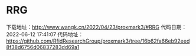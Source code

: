# RRG
下载地址：http://www.wangk.cn/2022/04/23/proxmark3/#RRG
代码日期：2022-06-12 17:41:07
代码地址：https://github.com/RfidResearchGroup/proxmark3/tree/16b62fa66eb92eed8f38d6756d06837283dd69a1
